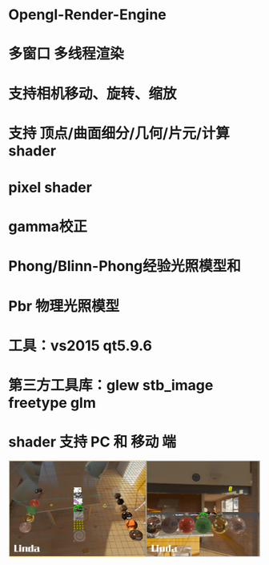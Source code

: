 # Opengl-Render-Engine
# 多窗口 多线程渲染
# 支持相机移动、旋转、缩放
# 支持 顶点/曲面细分/几何/片元/计算 shader
# pixel shader
# gamma校正
# Phong/Blinn-Phong经验光照模型和
# Pbr 物理光照模型
# 工具：vs2015 qt5.9.6
# 第三方工具库：glew stb_image freetype glm
# shader 支持 PC 和 移动 端
![image](https://github.com/linda012518/Opengl-Render-Engine/blob/master/1.png)
